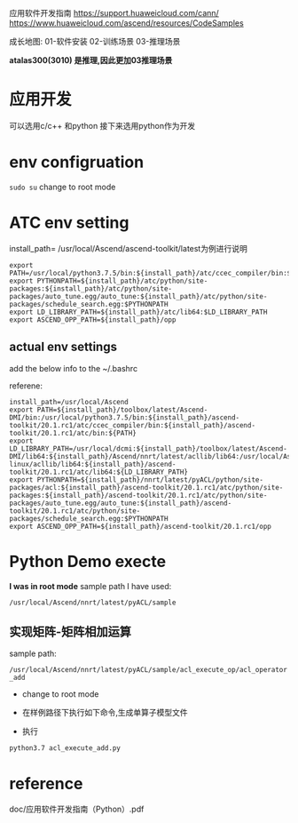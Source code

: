 应用软件开发指南
https://support.huaweicloud.com/cann/
https://www.huaweicloud.com/ascend/resources/CodeSamples

成长地图:
01-软件安装
02-训练场景
03-推理场景

**atalas300(3010) 是推理,因此更加03推理场景**
# 应用开发
可以选用c/c++ 和python
接下来选用python作为开发

# env configruation

`sudo su` change to root mode

# ATC env setting

install_path= /usr/local/Ascend/ascend-toolkit/latest为例进行说明
```
export PATH=/usr/local/python3.7.5/bin:${install_path}/atc/ccec_compiler/bin:${install_path}/atc/bin:$PATH
export PYTHONPATH=${install_path}/atc/python/site-packages:${install_path}/atc/python/site-packages/auto_tune.egg/auto_tune:${install_path}/atc/python/site-packages/schedule_search.egg:$PYTHONPATH
export LD_LIBRARY_PATH=${install_path}/atc/lib64:$LD_LIBRARY_PATH
export ASCEND_OPP_PATH=${install_path}/opp
```
## actual env settings

add the below info to the ~/.bashrc 

referene:

```
install_path=/usr/local/Ascend
export PATH=${install_path}/toolbox/latest/Ascend-DMI/bin:/usr/local/python3.7.5/bin:${install_path}/ascend-toolkit/20.1.rc1/atc/ccec_compiler/bin:${install_path}/ascend-toolkit/20.1.rc1/atc/bin:${PATH}
export LD_LIBRARY_PATH=/usr/local/dcmi:${install_path}/toolbox/latest/Ascend-DMI/lib64:${install_path}/Ascend/nnrt/latest/acllib/lib64:/usr/local/Ascend/driver/lib64:${install_path}/nnrt/20.1.rc1/x86_64-linux/acllib/lib64:${install_path}/ascend-toolkit/20.1.rc1/atc/lib64:${LD_LIBRARY_PATH}
export PYTHONPATH=${install_path}/nnrt/latest/pyACL/python/site-packages/acl:${install_path}/ascend-toolkit/20.1.rc1/atc/python/site-packages:${install_path}/ascend-toolkit/20.1.rc1/atc/python/site-packages/auto_tune.egg/auto_tune:${install_path}/ascend-toolkit/20.1.rc1/atc/python/site-packages/schedule_search.egg:$PYTHONPATH
export ASCEND_OPP_PATH=${install_path}/ascend-toolkit/20.1.rc1/opp
```


# Python Demo execte

**I was in root mode**
sample path I have used:

`/usr/local/Ascend/nnrt/latest/pyACL/sample`

## 实现矩阵-矩阵相加运算

sample path:

`/usr/local/Ascend/nnrt/latest/pyACL/sample/acl_execute_op/acl_operator_add`

- change to root mode

- 在样例路径下执行如下命令,生成单算子模型文件

- 执行

`python3.7 acl_execute_add.py`




# reference

doc/应用软件开发指南（Python）.pdf

